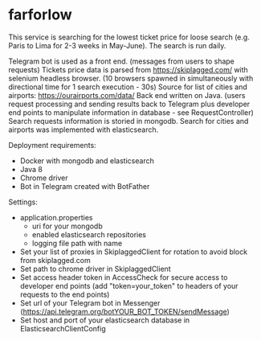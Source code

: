 # farforlow
This service is searching for the lowest ticket price for loose search (e.g. Paris to Lima for 2-3 weeks in May-June).
The search is run daily.

Telegram bot is used as a front end. (messages from users to shape requests)
Tickets price data is parsed from https://skiplagged.com/ with selenium headless browser. (10 browsers spawned in simultaneously with directional time for 1 search execution - 30s)
Source for list of cities and airports: https://ourairports.com/data/
Back end written on Java. (users request processing and sending results back to Telegram plus developer end points to manipulate information in database - see RequestController)
Search requests information is storied in mongodb.
Search for cities and airports was implemented with elasticsearch.

Deployment requirements:
 - Docker with mongodb and elasticsearch
 - Java 8
 - Chrome driver
 - Bot in Telegram created with BotFather

Settings:
 - application.properties
    - uri for your mongodb
    - enabled elasticsearch repositories
    - logging file path with name
 - Set your list of proxies in SkiplaggedClient for rotation to avoid block from skiplagged.com
 - Set path to chrome driver in SkiplaggedClient
 - Set access header token in AccessCheck for secure access to developer end points (add "token=your_token" to headers of your requests to the end points)
 - Set url of your Telegram bot in Messenger (https://api.telegram.org/botYOUR_BOT_TOKEN/sendMessage)
 - Set host and port of your elasticsearch database in ElasticsearchClientConfig

